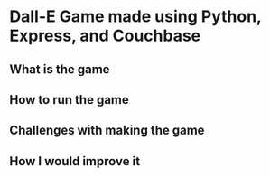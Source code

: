 # Dall-E Game made using Python, Express, and Couchbase

## What is the game

## How to run the game

## Challenges with making the game

## How I would improve it
